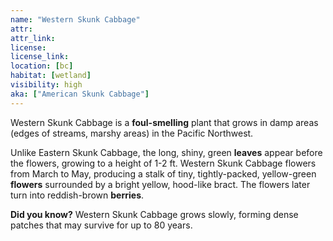 ```yaml
--- 
name: "Western Skunk Cabbage"
attr: 
attr_link: 
license: 
license_link: 
location: [bc]
habitat: [wetland]
visibility: high 
aka: ["American Skunk Cabbage"]
---
```

Western Skunk Cabbage is a **foul-smelling** plant that grows in damp areas (edges of streams, marshy areas) in the Pacific Northwest. 

Unlike Eastern Skunk Cabbage, the long, shiny, green **leaves** appear before the flowers, growing to a height of 1-2 ft. Western Skunk Cabbage flowers from March to May, producing a stalk of tiny, tightly-packed, yellow-green **flowers** surrounded by a bright yellow, hood-like bract. The flowers later turn into reddish-brown **berries**.

**Did you know?** Western Skunk Cabbage grows slowly, forming dense patches that may survive for up to 80 years.
